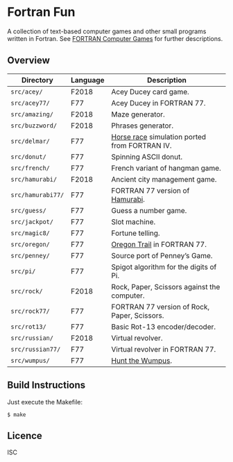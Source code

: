 # Fortran Fun

A collection of text-based computer games and other small programs written in
Fortran. See
[FORTRAN Computer Games](https://cyber.dabamos.de/programming/fortran/computer-games/)
for further descriptions.

## Overview

| Directory         | Language | Description                                  |
|-------------------|----------|----------------------------------------------|
| `src/acey/`       | F2018    | Acey Ducey card game.                        |
| `src/acey77/`     | F77      | Acey Ducey in FORTRAN 77.                    |
| `src/amazing/`    | F2018    | Maze generator.                              |
| `src/buzzword/`   | F2018    | Phrases generator.                           |
| `src/delmar/`     | F77      | [Horse race](https://cyber.dabamos.de/programming/fortran/computer-games/delmar.html) simulation ported from FORTRAN IV. |
| `src/donut/`      | F77      | Spinning ASCII donut.                        |
| `src/french/`     | F77      | French variant of hangman game.              |
| `src/hamurabi/`   | F2018    | Ancient city management game.                |
| `src/hamurabi77/` | F77      | FORTRAN 77 version of [Hamurabi](http://cyber.dabamos.de/programming/fortran/computer-games/hamurabi.html). |
| `src/guess/`      | F77      | Guess a number game.                         |
| `src/jackpot/`    | F77      | Slot machine.                                |
| `src/magic8/`     | F77      | Fortune telling.                             |
| `src/oregon/`     | F77      | [Oregon Trail](https://cyber.dabamos.de/programming/fortran/oregon/) in FORTRAN 77. |
| `src/penney/`     | F77      | Source port of Penney’s Game.                |
| `src/pi/`         | F77      | Spigot algorithm for the digits of Pi.       |
| `src/rock/`       | F2018    | Rock, Paper, Scissors against the computer.  |
| `src/rock77/`     | F77      | FORTRAN 77 version of Rock, Paper, Scissors. |
| `src/rot13/`      | F77      | Basic Rot-13 encoder/decoder.                |
| `src/russian/`    | F2018    | Virtual revolver.                            |
| `src/russian77/`  | F77      | Virtual revolver in FORTRAN 77.              |
| `src/wumpus/`     | F77      | [Hunt the Wumpus](https://cyber.dabamos.de/programming/fortran/computer-games/wumpus.html). |

## Build Instructions

Just execute the Makefile:

```
$ make
```

## Licence

ISC
